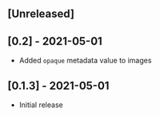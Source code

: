 ## [Unreleased]

## [0.2] - 2021-05-01

- Added `opaque` metadata value to images

## [0.1.3] - 2021-05-01

- Initial release
